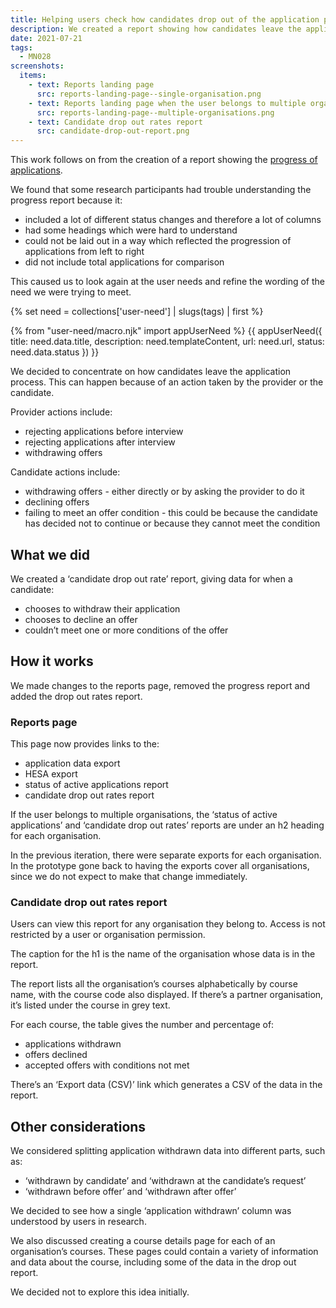 ```yaml
---
title: Helping users check how candidates drop out of the application process
description: We created a report showing how candidates leave the application process, when the choice is theirs rather than the provider’s
date: 2021-07-21
tags:
  - MN028
screenshots:
  items:
    - text: Reports landing page
      src: reports-landing-page--single-organisation.png
    - text: Reports landing page when the user belongs to multiple organisations
      src: reports-landing-page--multiple-organisations.png
    - text: Candidate drop out rates report
      src: candidate-drop-out-report.png
---
```


This work follows on from the creation of a report showing the [progress of applications](/providing-status-and-progress-reports-alongside-data-exports).

We found that some research participants had trouble understanding the progress report because it:

- included a lot of different status changes and therefore a lot of columns
- had some headings which were hard to understand
- could not be laid out in a way which reflected the progression of applications from left to right
- did not include total applications for comparison

This caused us to look again at the user needs and refine the wording of the need we were trying to meet.

{% set need = collections['user-need'] | slugs(tags) | first %}

{% from "user-need/macro.njk" import appUserNeed %}
{{ appUserNeed({
  title: need.data.title,
  description: need.templateContent,
  url: need.url,
  status: need.data.status
}) }}

We decided to concentrate on how candidates leave the application process. This can happen because of an action taken by the provider or the candidate.

Provider actions include:

- rejecting applications before interview
- rejecting applications after interview
- withdrawing offers

Candidate actions include:

- withdrawing offers - either directly or by asking the provider to do it
- declining offers
- failing to meet an offer condition - this could be because the candidate has decided not to continue or because they cannot meet the condition

## What we did

We created a ‘candidate drop out rate’ report, giving data for when a candidate:

- chooses to withdraw their application
- chooses to decline an offer
- couldn’t meet one or more conditions of the offer

## How it works

We made changes to the reports page, removed the progress report and added the drop out rates report.

### Reports page

This page now provides links to the:

- application data export
- HESA export
- status of active applications report
- candidate drop out rates report

If the user belongs to multiple organisations, the ‘status of active applications’ and ‘candidate drop out rates’ reports are under an h2 heading for each organisation.

In the previous iteration, there were separate exports for each organisation. In the prototype gone back to having the exports cover all organisations, since we do not expect to make that change immediately.

### Candidate drop out rates report

Users can view this report for any organisation they belong to. Access is not restricted by a user or organisation permission.

The caption for the h1 is the name of the organisation whose data is in the report.

The report lists all the organisation’s courses alphabetically by course name, with the course  code also displayed. If there’s a partner organisation, it’s listed under the course in grey text.

For each course, the table gives the number and percentage of:

- applications withdrawn
- offers declined
- accepted offers with conditions not met

There’s an ‘Export data (CSV)’ link which generates a CSV of the data in the report.

## Other considerations

We considered splitting application withdrawn data into different parts, such as:

- ‘withdrawn by candidate’ and ‘withdrawn at the candidate’s request’
- ‘withdrawn before offer’ and ‘withdrawn after offer’

We decided to see how a single ‘application withdrawn’ column was understood by users in research.

We also discussed creating a course details page for each of an organisation’s courses. These pages could contain a variety of information and data about the course, including some of the data in the drop out report.

We decided not to explore this idea initially.
